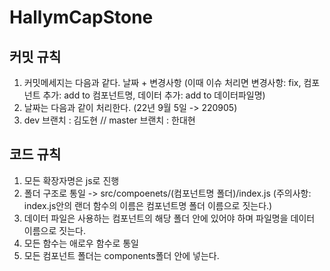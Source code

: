 # HallymCapStone

## 커밋 규칙 
1. 커밋메세지는 다음과 같다. 날짜 + 변경사항 (이때 이슈 처리면 변경사항: fix, 컴포넌트 추가: add to 컴포넌트명, 데이터 추가: add to 데이터파일명)
2. 날짜는 다음과 같이 처리한다. (22년 9월 5일 -> 220905)
3. dev 브랜치 : 김도현 // master 브랜치 : 한대현

## 코드 규칙
1. 모든 확장자명은 js로 진행
2. 폴더 구조로 통일 -> src/compoenets/(컴포넌트명 폴더)/index.js (주의사항: index.js안의 랜더 함수의 이름은 컴포넌트명 폴더 이름으로 짓는다.)
3. 데이터 파일은 사용하는 컴포넌트의 해당 폴더 안에 있어야 하며 파일명을 데이터 이름으로 짓는다.
3. 모든 함수는 애로우 함수로 통일
4. 모든 컴포넌트 폴더는 components폴더 안에 넣는다.
